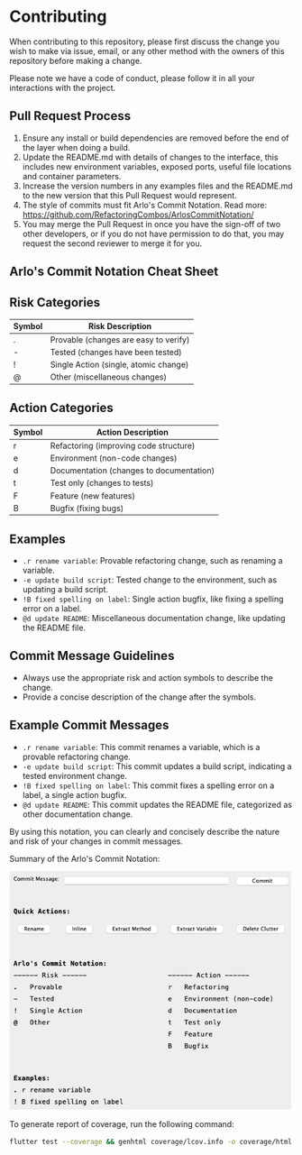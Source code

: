 # Contributing

When contributing to this repository, please first discuss the change you wish to make via issue,
email, or any other method with the owners of this repository before making a change. 

Please note we have a code of conduct, please follow it in all your interactions with the project.

## Pull Request Process

1. Ensure any install or build dependencies are removed before the end of the layer when doing a 
   build.
2. Update the README.md with details of changes to the interface, this includes new environment 
   variables, exposed ports, useful file locations and container parameters.
3. Increase the version numbers in any examples files and the README.md to the new version that this
   Pull Request would represent.
4. The style of commits must fit Arlo's Commit Notation. Read more: https://github.com/RefactoringCombos/ArlosCommitNotation/
5. You may merge the Pull Request in once you have the sign-off of two other developers, or if you 
   do not have permission to do that, you may request the second reviewer to merge it for you.

## Arlo's Commit Notation Cheat Sheet

## Risk Categories
| Symbol | Risk Description                     |
|--------|--------------------------------------|
| .      | Provable (changes are easy to verify)|
| -      | Tested (changes have been tested)    |
| !      | Single Action (single, atomic change)|
| @      | Other (miscellaneous changes)        |

## Action Categories
| Symbol | Action Description                       |
|--------|------------------------------------------|
| r      | Refactoring (improving code structure)   |
| e      | Environment (non-code changes)           |
| d      | Documentation (changes to documentation) |
| t      | Test only (changes to tests)             |
| F      | Feature (new features)                   |
| B      | Bugfix (fixing bugs)                     |

## Examples
- `.r rename variable`: Provable refactoring change, such as renaming a variable.
- `-e update build script`: Tested change to the environment, such as updating a build script.
- `!B fixed spelling on label`: Single action bugfix, like fixing a spelling error on a label.
- `@d update README`: Miscellaneous documentation change, like updating the README file.

## Commit Message Guidelines
- Always use the appropriate risk and action symbols to describe the change.
- Provide a concise description of the change after the symbols.

## Example Commit Messages
- `.r rename variable`: This commit renames a variable, which is a provable refactoring change.
- `-e update build script`: This commit updates a build script, indicating a tested environment change.
- `!B fixed spelling on label`: This commit fixes a spelling error on a label, a single action bugfix.
- `@d update README`: This commit updates the README file, categorized as other documentation change.

By using this notation, you can clearly and concisely describe the nature and risk of your changes in commit messages.

Summary of the Arlo's Commit Notation:

<img src="https://github.com/K1yoshiSho/packages_assets/blob/main/assets/approval_tests/arlo_git_notation.png?raw=true" alt="CommandLineComparator img" title="ApprovalTests" style="max-width: 500px;">

To generate report of coverage, run the following command:

```bash
flutter test --coverage && genhtml coverage/lcov.info -o coverage/html && open coverage/html/index.html
```
